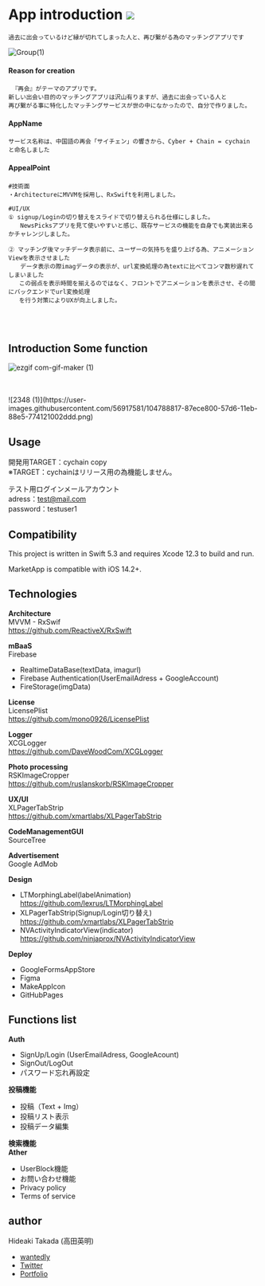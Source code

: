# App introduction ![](https://img.shields.io/static/v1?label=swift&message=5.3&color=green) 

 ```
 過去に出会っているけど縁が切れてしまった人と、再び繋がる為のマッチングアプリです
 ```

![Group(1)](https://user-images.githubusercontent.com/56917581/75443708-547a5280-59a5-11ea-9abd-8e2095d6159c.png)

#### Reason for creation
```
 『再会』がテーマのアプリです。  
新しい出会い目的のマッチングアプリは沢山有りますが、過去に出会っている人と  
再び繋がる事に特化したマッチングサービスが世の中になかったので、自分で作りました。  
 ```
#### AppName
```
サービス名称は、中国語の再会「サイチェン」の響きから、Cyber + Chain = cychain と命名しました
```
#### AppealPoint
```
#技術面
・ArchitectureにMVVMを採用し、RxSwiftを利用しました。

#UI/UX
① signup/Loginの切り替えをスライドで切り替えられる仕様にしました。
　　NewsPicksアプリを見て使いやすいと感じ、既存サービスの機能を自身でも実装出来るかチャレンジしました。

② マッチング後マッチデータ表示前に、ユーザーの気持ちを盛り上げる為、アニメーションViewを表示させました
　　データ表示の際imagデータの表示が、url変換処理の為textに比べてコンマ数秒遅れてしまいました
   この弱点を表示時間を揃えるのではなく、フロントでアニメーションを表示させ、その間にバックエンドでurl変換処理
   を行う対策によりUXが向上しました。
```

<br />
<br />
  
## Introduction Some function 
![ezgif com-gif-maker (1)](https://user-images.githubusercontent.com/56917581/104929002-b3deb800-59e6-11eb-88a0-f44eb47dd17d.gif)

<br />
<br />
![2348 (1)](https://user-images.githubusercontent.com/56917581/104788817-87ece800-57d6-11eb-88e5-774121002ddd.png)



## Usage
開発用TARGET：cychain copy  
※TARGET：cychainはリリース用の為機能しません。  

テスト用ログインメールアカウント  
adress：test@mail.com  
password：testuser1  

## Compatibility

This project is written in Swift 5.3 and requires Xcode 12.3 to build and run.

MarketApp is compatible with iOS 14.2+.


## Technologies

**Architecture**  
    MVVM - RxSwif  
    https://github.com/ReactiveX/RxSwift

**mBaaS**  
Firebase
 - RealtimeDataBase(textData, imagurl)
 - Firebase Authentication(UserEmailAdress + GoogleAccount)
 - FireStorage(imgData)

**License**   
LicensePlist  
https://github.com/mono0926/LicensePlist

**Logger**   
XCGLogger  
https://github.com/DaveWoodCom/XCGLogger

**Photo processing**    
RSKImageCropper  
https://github.com/ruslanskorb/RSKImageCropper

**UX/UI**   
XLPagerTabStrip  
https://github.com/xmartlabs/XLPagerTabStrip

**CodeManagementGUI**  
SourceTree

**Advertisement**  
Google AdMob

**Design**
- LTMorphingLabel(labelAnimation)  
https://github.com/lexrus/LTMorphingLabel  
- XLPagerTabStrip(Signup/Login切り替え)  
https://github.com/xmartlabs/XLPagerTabStrip  
- NVActivityIndicatorView(indicator)  
https://github.com/ninjaprox/NVActivityIndicatorView  

**Deploy**
- GoogleFormsAppStore
- Figma
- MakeAppIcon
- GitHubPages

## Functions list
**Auth**  
 - SignUp/Login (UserEmailAdress, GoogleAcount) 
 - SignOut/LogOut
 - パスワード忘れ再設定
  
 **投稿機能**  
 - 投稿（Text + Img）
 - 投稿リスト表示  
 - 投稿データ編集 
  
**検索機能**  
**Ather**  
 - UserBlock機能
 - お問い合わせ機能
 - Privacy policy 
 - Terms of service



## author
Hideaki Takada (高田英明)
- [wantedly](https://www.wantedly.com/user/profile/edit)
- [Twitter](https://twitter.com/HideakiTakada/)
- [Portfolio](https://takadahideaki.github.io/Portfolio.github.io/)

